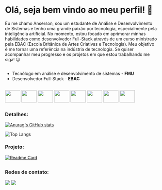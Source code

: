 # Olá, seja bem vindo ao meu perfil! 🤗
 Eu me chamo Anserson, sou um estudante de Análise e Desenvolvimento de Sistemas e tenho uma grande paixão por tecnologia, especialmente pela inteligência artificial. No momento, estou focado em aprimorar minhas habilidades como desenvolvedor Full-Stack através de um curso ministrado pela EBAC (Escola Britânica de Artes Criativas e Tecnologia). Meu objetivo é me tornar uma referência na indústria de tecnologia. Se quiser acompanhar meu progresso e os projetos em que estou trabalhando me siga! 😉  

## 

- Tecnólogo em análise e desenvolvimento de sistemas - **FMU**
- Desenvolvedor Full-Stack - **EBAC**

## 


 <div style="display: inline_block">
  
 <img align="center" height="40" width="50" src="https://cdn.jsdelivr.net/gh/devicons/devicon/icons/c/c-original.svg" /> 
  
 <img align="center" height="40" width="50" src="https://cdn.jsdelivr.net/gh/devicons/devicon/icons/javascript/javascript-original.svg" />
  
 <img align="center" height="40" width="50" src="https://cdn.jsdelivr.net/gh/devicons/devicon/icons/html5/html5-original-wordmark.svg" />
  
 <img align="center" height="40" width="50" src="https://cdn.jsdelivr.net/gh/devicons/devicon/icons/css3/css3-original-wordmark.svg" />
 
 <img align="center" height="40" width="50" src="https://cdn.jsdelivr.net/gh/devicons/devicon/icons/react/react-original-wordmark.svg" />

<img align="center" height="40" width="50" src="https://cdn.jsdelivr.net/gh/devicons/devicon/icons/python/python-original-wordmark.svg" />

<img align="center" height="40" width="50" src="https://cdn.jsdelivr.net/gh/devicons/devicon/icons/django/django-plain-wordmark.svg" />

<img align="center" height="40" width="50" src="https://cdn.jsdelivr.net/gh/devicons/devicon/icons/postgresql/postgresql-original-wordmark.svg" />

  </div>
  
##
### Detalhes:

[![Anurag's GitHub stats](https://github-readme-stats.vercel.app/api?username=AndBalbino&show_icons=true&theme=dark)](https://github.com/anuraghazra/github-readme-stats)


 ![Top Langs](https://github-readme-stats.vercel.app/api/top-langs/?username=AndBalbino&theme=dark&layout=compact)

### Projeto:

 [![Readme Card](https://github-readme-stats.vercel.app/api/pin/?username=AndBalbino&repo=NailsDesigner&theme=dark)](https://github.com/anuraghazra/github-readme-stats)

 ##

### Redes de contato: 
  
  <div> 
  <a href="https://www.instagram.com/a_balbino0"  target="_blank"><img src="https://img.shields.io/badge/-Instagram-%23E4405F?style=for-the-badge&logo=instagram&logoColor=white" target="_blank"></a>
  <a href="https://www.linkedin.com/in/anderson-balbino-52a93a233/" target="_blank"><img src="https://img.shields.io/badge/-LinkedIn-%230077B5?style=for-the-badge&logo=linkedin&logoColor=white" target="_blank"></a> 
</div>


